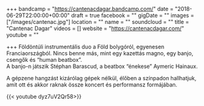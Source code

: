 +++
bandcamp = "https://cantenacdagar.bandcamp.com/"
date = "2018-06-29T22:00:00+00:00"
draft = true
facebook = ""
gigDate = ""
images = ["/images/cantenac.jpg"]
location = ""
name = ""
soundcloud = ""
title = "Cantenac Dagar"
videos = []
website = "https://cantenacdagar.com/"
youtube = ""

+++
Földöntúli instrumentális duo a Föld bolygóról, egyenesen Franciaországból. Nincs benne más, mint egy kazettás magno, egy banjo, csengők és “human beatbox”.  
A banjo-n játszik Stéphan Barascud, a beatbox “énekese” Aymeric Hainaux. 

A gépzene hangzást kizárólag gépek nélkül, élőben a színpadon hallhatjuk, amit ott és akkor raknak össze koncert és performansz formájában.

{{< youtube dyz7uV2Qr58>}}